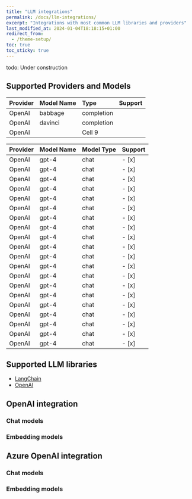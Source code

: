 ```yaml
---
title: "LLM integrations"
permalink: /docs/llm-integrations/
excerpt: "Integrations with most common LLM libraries and providers"
last_modified_at: 2024-01-04T18:18:15+01:00
redirect_from:
  - /theme-setup/
toc: true
toc_sticky: true
---
```



todo: Under construction
## Supported Providers and Models

| Provider     | Model Name   |   Type       |  Support     |
|:-------------|:-------------|:-------------|:-------------|
|   OpenAI     | babbage      | completion   |
|   OpenAI     | davinci      | completion   |
|   OpenAI     |              | Cell 9       |


| Provider | Model Name | Model Type | Support |
|----------|------------|------------|---------|
| OpenAI   | gpt-4      | chat       | - [x]  |
| OpenAI   | gpt-4      | chat       | - [x]  |
| OpenAI   | gpt-4      | chat       | - [x]  |
| OpenAI   | gpt-4      | chat       | - [x]  |
| OpenAI   | gpt-4      | chat       | - [x]  |
| OpenAI   | gpt-4      | chat       | - [x]  |
| OpenAI   | gpt-4      | chat       | - [x]  |
| OpenAI   | gpt-4      | chat       | - [x]  |
| OpenAI   | gpt-4      | chat       | - [x]  |
| OpenAI   | gpt-4      | chat       | - [x]  |
| OpenAI   | gpt-4      | chat       | - [x]  |
| OpenAI   | gpt-4      | chat       | - [x]  |
| OpenAI   | gpt-4      | chat       | - [x]  |
| OpenAI   | gpt-4      | chat       | - [x]  |
| OpenAI   | gpt-4      | chat       | - [x]  |
| OpenAI   | gpt-4      | chat       | - [x]  |
| OpenAI   | gpt-4      | chat       | - [x]  |
| OpenAI   | gpt-4      | chat       | - [x]  |
| OpenAI   | gpt-4      | chat       | - [x]  |
| OpenAI   | gpt-4      | chat       | - [x]  |



## Supported LLM libraries

* [LangChain](#langchain-integration)
* [OpenAI](#openai-integration)


## OpenAI integration


### Chat models

### Embedding models


## Azure OpenAI integration

### Chat models

### Embedding models